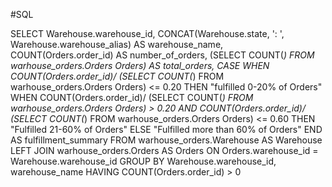 #SQL

  SELECT 
     Warehouse.warehouse_id,
     CONCAT(Warehouse.state, ': ', Warehouse.warehouse_alias) AS warehouse_name,
     COUNT(Orders.order_id) AS number_of_orders,
     (SELECT 
       COUNT(*)
      FROM warhouse_orders.Orders Orders)
     AS total_orders,
     CASE 
      WHEN COUNT(Orders.order_id)/ (SELECT  COUNT(*) FROM warhouse_orders.Orders Orders) <= 0.20
      THEN "fulfilled 0-20% of Orders"
      WHEN COUNT(Orders.order_id)/ (SELECT  COUNT(*) FROM warhouse_orders.Orders Orders) > 0.20
      AND COUNT(Orders.order_id)/ (SELECT  COUNT(*) FROM warhouse_orders.Orders Orders) <= 0.60
      THEN "Fulfilled 21-60% of Orders"
     ELSE "Fulfilled more than 60% of Orders"
     END AS fulfillment_summary
  FROM warhouse_orders.Warehouse AS Warehouse
  LEFT JOIN  warhouse_orders.Orders AS Orders
    ON Orders.warehouse_id = Warehouse.warehouse_id
  GROUP BY 
    Warehouse.warehouse_id,
    warehouse_name
  HAVING
    COUNT(Orders.order_id) > 0
